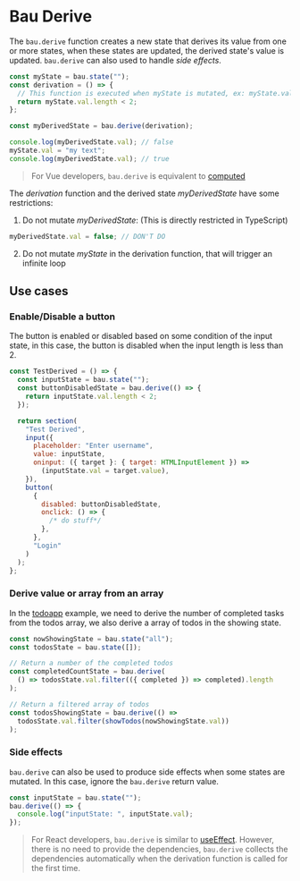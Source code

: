 # Bau Derive

The `bau.derive` function creates a new state that derives its value from one or more states, when these states are updated, the derived state's value is updated. `bau.derive` can also used to handle _side effects_.

```js
const myState = bau.state("");
const derivation = () => {
  // This function is executed when myState is mutated, ex: myState.val = "My next text"
  return myState.val.length < 2;
};

const myDerivedState = bau.derive(derivation);

console.log(myDerivedState.val); // false
myState.val = "my text";
console.log(myDerivedState.val); // true
```

> For Vue developers, `bau.derive` is equivalent to [computed](https://vuejs.org/guide/essentials/computed.html)

The _derivation_ function and the derived state _myDerivedState_ have some restrictions:

1. Do not mutate _myDerivedState_: (This is directly restricted in TypeScript)

```js
myDerivedState.val = false; // DON'T DO
```

2. Do not mutate _myState_ in the derivation function, that will trigger an infinite loop

## Use cases

### Enable/Disable a button

The button is enabled or disabled based on some condition of the input state, in this case, the button is disabled when the input length is less than 2.

```js
const TestDerived = () => {
  const inputState = bau.state("");
  const buttonDisabledState = bau.derive(() => {
    return inputState.val.length < 2;
  });

  return section(
    "Test Derived",
    input({
      placeholder: "Enter username",
      value: inputState,
      oninput: ({ target }: { target: HTMLInputElement }) =>
        (inputState.val = target.value),
    }),
    button(
      {
        disabled: buttonDisabledState,
        onclick: () => {
          /* do stuff*/
        },
      },
      "Login"
    )
  );
};
```

### Derive value or array from an array

In the [todoapp](https://github.com/grucloud/bau/tree/main/examples/todoapp) example, we need to derive the number of completed tasks from the todos array, we also derive a array of todos in the showing state.

```js
const nowShowingState = bau.state("all");
const todosState = bau.state([]);

// Return a number of the completed todos
const completedCountState = bau.derive(
  () => todosState.val.filter(({ completed }) => completed).length
);

// Return a filtered array of todos
const todosShowingState = bau.derive(() =>
  todosState.val.filter(showTodos(nowShowingState.val))
);
```

### Side effects

`bau.derive` can also be used to produce side effects when some states are mutated. In this case, ignore the `bau.derive` return value.

```js
const inputState = bau.state("");
bau.derive(() => {
  console.log("inputState: ", inputState.val);
});
```

> For React developers, `bau.derive` is similar to [useEffect](https://react.dev/reference/react/useEffect). However, there is no need to provide the dependencies, `bau.derive` collects the dependencies automatically when the derivation function is called for the first time.
